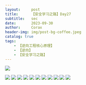 ```yaml
---
layout:     post
title:      【安全学习之路】Day27
subtitle:   sec
date:       2023-09-30
author:     Corax
header-img: img/post-bg-coffee.jpeg
catalog: true
tags:
    - 【逆向工程核心原理】
    - 【逆向】
    - 【安全学习之路】
---
```


![](https://typora-1321221957.cos.ap-shanghai.myqcloud.com/image1/202311021105304.png)

![](https://typora-1321221957.cos.ap-shanghai.myqcloud.com/image1/202311021105305.png)
![](https://typora-1321221957.cos.ap-shanghai.myqcloud.com/image1/202311021105306.png)
![](https://typora-1321221957.cos.ap-shanghai.myqcloud.com/image1/202311021105307.png)
![](https://typora-1321221957.cos.ap-shanghai.myqcloud.com/image1/202311021105309.png)
![](https://typora-1321221957.cos.ap-shanghai.myqcloud.com/image1/202311021105310.png)
![](https://typora-1321221957.cos.ap-shanghai.myqcloud.com/image1/202311021105311.png)
![](https://typora-1321221957.cos.ap-shanghai.myqcloud.com/image1/202311021105312.png)
![](https://typora-1321221957.cos.ap-shanghai.myqcloud.com/image1/202311021105313.png)
![](https://typora-1321221957.cos.ap-shanghai.myqcloud.com/image1/202311021105314.png)
![](https://typora-1321221957.cos.ap-shanghai.myqcloud.com/image1/202311021105315.png)
![](https://typora-1321221957.cos.ap-shanghai.myqcloud.com/image1/202311021105316.png)
